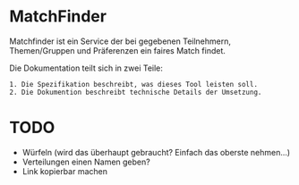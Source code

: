 # MatchFinder
Matchfinder ist ein Service der bei gegebenen Teilnehmern, Themen/Gruppen und Präferenzen ein faires Match findet.

Die Dokumentation teilt sich in zwei Teile:

    1. Die Spezifikation beschreibt, was dieses Tool leisten soll.
    2. Die Dokumention beschreibt technische Details der Umsetzung.

# TODO
- Würfeln (wird das überhaupt gebraucht? Einfach das oberste nehmen...)
- Verteilungen einen Namen geben?
- Link kopierbar machen